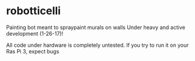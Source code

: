 # robotticelli

Painting bot meant to spraypaint murals on walls
Under heavy and active development (1-26-17)!

All code under hardware is completely untested.
If you try to run it on your Ras Pi 3, expect
bugs
